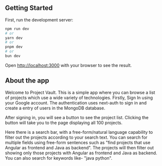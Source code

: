 ## Getting Started

First, run the development server:

```bash
npm run dev
# or
yarn dev
# or
pnpm dev
# or
bun dev
```

Open [http://localhost:3000](http://localhost:3000) with your browser to see the result.

## About the app

Welcome to Project Vault. This is a simple app where you can browse a list of projects which use a wide variety of technologies.
Firstly, Sign In using your Google account. The authentication uses next-auth to sign in and create a entry of users in the MongoDB database.

After signing in, you will see a button to see the project list. Clicking the button will take you to the page displaying all 100 projects. 

Here there is a search bar, with a free-form/natural language capability to filter out the projects according to your search text.
You can search for multiple fields using free-form sentences such as "find projects that use Angular as frontend and Java as backend". The projects will then filter out showing only those projects with Angular as frontend and Java as backend.
You can also search for keywords like- "java python".
